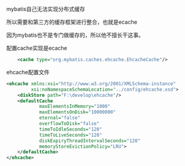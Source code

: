 mybatis自己无法实现分布式缓存

所以需要和第三方的缓存框架进行整合，也就是ecache

因为mybatis也不是专门做缓存的，所以他不擅长干这事。





配置cache实现是ecache

```xml
    <cache type="org.mybatis.caches.ehcache.EhcacheCache"/>
```



ehcache配置文件

```xml
<ehcache xmlns:xsi="http://www.w3.org/2001/XMLSchema-instance"
         xsi:noNamespaceSchemaLocation="../config/ehcache.xsd">
    <diskStore path="F:\develop\ehcache"/>
    <defaultCache
            maxElementsInMemory="1000"
            maxElementsOnDisk="10000000"
            eternal="false"
            overflowToDisk="false"
            timeToIdleSeconds="120"
            timeToLiveSeconds="120"
            diskExpiryThreadIntervalSeconds="120"
            memoryStoreEvictionPolicy="LRU">
    </defaultCache>
</ehcache>

```

